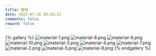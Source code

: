 ```yaml
---
title: 壁纸
date: 2022-07-16 20:34:13
comments: false
reward: false
---
```

{% gallery %}
![material-1.png](https://i.loli.net/2019/11/10/lP3rLNUBaGtSVzc.png)
![material-8.png](https://i.loli.net/2019/11/10/T7Mu8Aod3egmC4Q.png)
![material-6.png](https://i.loli.net/2019/11/10/53eTB2uiNRlXwFP.png)
![material-10.png](https://i.loli.net/2019/11/10/xthHmnbdNerWOqP.png)
![material-3.png](https://i.loli.net/2019/11/10/rJbFpE65tmxPv7R.png)
![material-4.png](https://i.loli.net/2019/11/10/bEJsXxewpOGuRD8.png)
![material-7.png](https://i.loli.net/2019/11/10/71wgohfPHqXRbG9.png)
![material-2.png](https://i.loli.net/2019/11/10/gcnavZbmepS8d4u.png)
![material-5.png](https://i.loli.net/2019/11/10/3wkO7fuQpgda6vz.png)
![material-9.png](https://i.loli.net/2019/11/10/egVhFWopA5mP2Hk.png)
{% endgallery %}